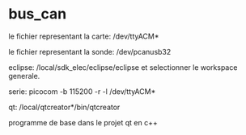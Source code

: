 # bus_can

le fichier representant la carte: /dev/ttyACM*

le fichier representant la sonde: /dev/pcanusb32

eclipse: /local/sdk_elec/eclipse/eclipse et selectionner le workspace generale.

serie: picocom -b 115200 -r -l /dev/ttyACM*

qt: /local/qtcreator*/bin/qtcreator

programme de base dans le projet qt en c++
